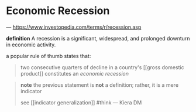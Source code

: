 # Economic Recession

&mdash; <https://www.investopedia.com/terms/r/recession.asp>

**definition** A recession is a significant, widespread, and prolonged downturn in economic activity.

a popular rule of thumb states that:

> two consecutive quarters of decline in a country's [[gross domestic product]] constitutes an _economic recession_

> **note** the previous statement is **not** a definition; rather, it is a mere indicator
>
> see [[indicator generalization]] #think &mdash; Kiera DM

